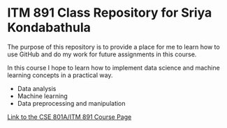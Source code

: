 # ITM 891 Class Repository for Sriya Kondabathula

The purpose of this repository is to provide a place for me to learn how to use GitHub and do my work for future assignments in this course.

In this course I hope to learn how to implement data science and machine learning concepts in a practical way.

* Data analysis
* Machine learning
* Data preprocessing and manipulation

[Link to the CSE 801A/ITM 891 Course Page](https://d2l.msu.edu/d2l/home/1656899)
